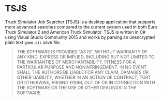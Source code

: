# TSJS
Truck Simulator Job Searcher (TSJS) is a desktop application that supports more advanced searches compared to the current system used in both Euro Truck Simulator 2 and American Truck Simulator. TSJS is written in C# using Visual Studio Community 2015 and works by parsing an unencrypted plain text ``game.sii`` save file.

>THE SOFTWARE IS PROVIDED "AS IS", WITHOUT WARRANTY OF ANY KIND,
EXPRESS OR IMPLIED, INCLUDING BUT NOT LIMITED TO THE WARRANTIES OF
MERCHANTABILITY, FITNESS FOR A PARTICULAR PURPOSE AND NONINFRINGEMENT.
IN NO EVENT SHALL THE AUTHORS BE LIABLE FOR ANY CLAIM, DAMAGES OR
OTHER LIABILITY, WHETHER IN AN ACTION OF CONTRACT, TORT OR OTHERWISE,
ARISING FROM, OUT OF OR IN CONNECTION WITH THE SOFTWARE OR THE USE OR
OTHER DEALINGS IN THE SOFTWARE.
